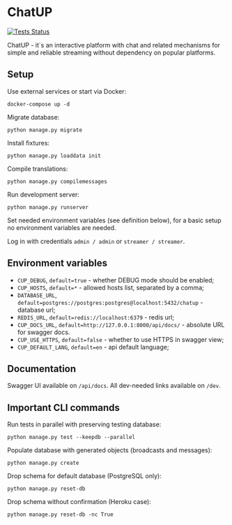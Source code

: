 # ChatUP

[![Tests Status](https://github.com/AverHLV/chatup/workflows/Tests/badge.svg)](https://github.com/AverHLV/chatup/actions?query=workflow%3ATests)

ChatUP - it`s an interactive platform with chat and related mechanisms for simple and reliable
streaming without dependency on popular platforms.

## Setup

Use external services or start via Docker:
```
docker-compose up -d
```

Migrate database:
```
python manage.py migrate
```

Install fixtures:
```
python manage.py loaddata init
```

Compile translations:
```
python manage.py compilemessages
```

Run development server:
```
python manage.py runserver
```

Set needed environment variables (see definition below), 
for a basic setup no environment variables are needed.

Log in with credentials `admin / admin` or `streamer / streamer`.

## Environment variables

- `CUP_DEBUG`, `default=true` - whether DEBUG mode should be enabled;
- `CUP_HOSTS`, `default=*` - allowed hosts list, separated by a comma;
- `DATABASE_URL`, `default=postgres://postgres:postgres@localhost:5432/chatup` - database url;
- `REDIS_URL`, `default=redis://localhost:6379` - redis url;
- `CUP_DOCS_URL`, `default=http://127.0.0.1:8000/api/docs/` - absolute URL for swagger docs.
- `CUP_USE_HTTPS`, `default=false` - whether to use HTTPS in swagger view;
- `CUP_DEFAULT_LANG`, `default=en` - api default language;

## Documentation

Swagger UI available on `/api/docs`. All dev-needed links available on `/dev`.

## Important CLI commands

Run tests in parallel with preserving testing database:

```
python manage.py test --keepdb --parallel
```

Populate database with generated objects (broadcasts and messages):

```
python manage.py create
```

Drop schema for default database (PostgreSQL only):

```
python manage.py reset-db
```

Drop schema without confirmation (Heroku case):

```
python manage.py reset-db -nc True
```
